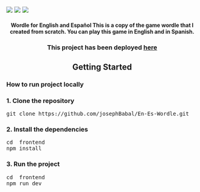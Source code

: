 <div style="font-size: 18px;">
<img src="https://img.shields.io/badge/Next-black?style=for-the-badge&logo=next.js&logoColor=white"/>
<img src="https://img.shields.io/badge/react-%2320232a.svg?style=for-the-badge&logo=react&logoColor=%2361DAFB" />
<img src="https://img.shields.io/badge/javascript-%23323330.svg?style=for-the-badge&logo=javascript&logoColor=%23F7DF1E" />
</div>

<h4 align="center">  Wordle for English and Español
This is a copy of the game wordle that I created from scratch. You can play this game in English and in Spanish.
</h4>

<h3 align="center"> This project has been deployed <a href="https://en-es-wordle.vercel.app"> here </a> </h3>

<h2 align="center"> Getting Started </h2>

<h3> How to run project locally </h3>

<h3> 1. Clone the repository </h3>
<pre>
git clone https://github.com/josephBabal/En-Es-Wordle.git
</pre>

<h3> 2. Install the dependencies </h3>
<pre>
<span color="lightblue">cd </span> frontend
npm install
</pre>


<h3> 3. Run the project </h3>
<pre>
<span color="lightblue">cd <span> frontend
npm run dev
</pre>
